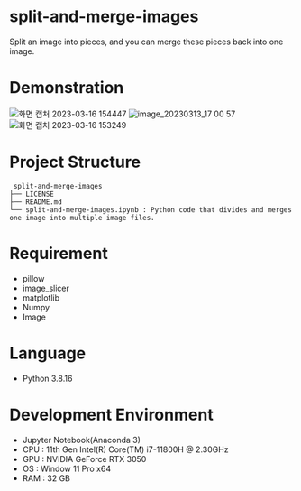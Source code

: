 # split-and-merge-images
 Split an image into pieces, and you can merge these pieces back into one image.
 
# Demonstration
![화면 캡처 2023-03-16 154447](https://user-images.githubusercontent.com/93585651/225536419-bccfe84e-fd8b-463b-a462-e9b30ca05b3c.png)
![image_20230313_17 00 57](https://user-images.githubusercontent.com/93585651/225534077-5f67c6df-0f7a-4f89-aedc-fbd73349050e.png)
![화면 캡처 2023-03-16 153249](https://user-images.githubusercontent.com/93585651/225534128-ed4d6473-7989-4472-bddd-3b57922cfa38.png)
 
# Project Structure
```
 split-and-merge-images
├── LICENSE
├── README.md
└── split-and-merge-images.ipynb : Python code that divides and merges one image into multiple image files.
```
 
# Requirement
- pillow
- image_slicer
- matplotlib
- Numpy
- Image
 
# Language
- Python 3.8.16

# Development Environment
- Jupyter Notebook(Anaconda 3)
- CPU : 11th Gen Intel(R) Core(TM) i7-11800H @ 2.30GHz
- GPU : NVIDIA GeForce RTX 3050
- OS : Window 11 Pro x64
- RAM : 32 GB
